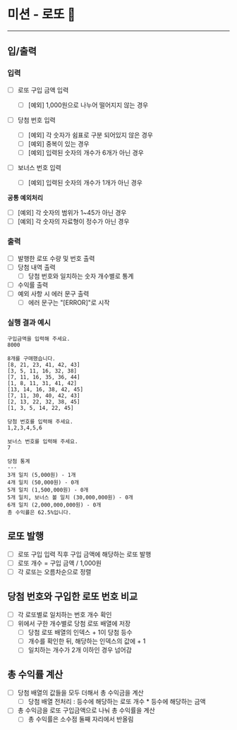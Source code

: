 # 미션 - 로또 🎱

---

## 입/출력

### 입력

- [ ] 로또 구입 금액 입력
  - [ ] [예외] 1,000원으로 나누어 떨어지지 않는 경우
- [ ] 당첨 번호 입력
  - [ ] [예외] 각 숫자가 쉼표로 구분 되어있지 않은 경우
  - [ ] [예외] 중복이 있는 경우
  - [ ] [예외] 입력된 숫자의 개수가 6개가 아닌 경우
- [ ] 보너스 번호 입력

  - [ ] [예외] 입력된 숫자의 개수가 1개가 아닌 경우

**공통 예외처리**

- [ ] [예외] 각 숫자의 범위가 1~45가 아닌 경우
- [ ] [예외] 각 숫자의 자료형이 정수가 아닌 경우

### 출력

- [ ] 발행한 로또 수량 및 번호 출력
- [ ] 당첨 내역 출력
  - [ ] 당첨 번호와 일치하는 숫자 개수별로 통계
- [ ] 수익률 출력
- [ ] 예외 사항 시 에러 문구 출력
  - [ ] 에러 문구는 "[ERROR]"로 시작

### 실행 결과 예시

```shell
구입금액을 입력해 주세요.
8000

8개를 구매했습니다.
[8, 21, 23, 41, 42, 43]
[3, 5, 11, 16, 32, 38]
[7, 11, 16, 35, 36, 44]
[1, 8, 11, 31, 41, 42]
[13, 14, 16, 38, 42, 45]
[7, 11, 30, 40, 42, 43]
[2, 13, 22, 32, 38, 45]
[1, 3, 5, 14, 22, 45]

당첨 번호를 입력해 주세요.
1,2,3,4,5,6

보너스 번호를 입력해 주세요.
7

당첨 통계
---
3개 일치 (5,000원) - 1개
4개 일치 (50,000원) - 0개
5개 일치 (1,500,000원) - 0개
5개 일치, 보너스 볼 일치 (30,000,000원) - 0개
6개 일치 (2,000,000,000원) - 0개
총 수익률은 62.5%입니다.
```

## 로또 발행

- [ ] 로또 구입 입력 직후 구입 금액에 해당하는 로또 발행
- [ ] 로또 개수 = 구입 금액 / 1,000원
- [ ] 각 로또는 오름차순으로 정렬

## 당첨 번호와 구입한 로또 번호 비교

- [ ] 각 로또별로 일치하는 번호 개수 확인
- [ ] 위에서 구한 개수별로 당첨 로또 배열에 저장
  - [ ] 당첨 로또 배열의 인덱스 + 1이 당첨 등수
  - [ ] 개수를 확인한 뒤, 해당하는 인덱스의 값에 + 1
  - [ ] 일치하는 개수가 2개 이하인 경우 넘어감

## 총 수익률 계산

- [ ] 당첨 배열의 값들을 모두 더해서 총 수익금을 계산
  - [ ] 당첨 배열 전처리 : 등수에 해당하는 로또 개수 \* 등수에 해당하는 금액
- [ ] 총 수익금을 로또 구입금액으로 나눠 총 수익률을 계산
  - [ ] 총 수익률은 소수점 둘째 자리에서 반올림
